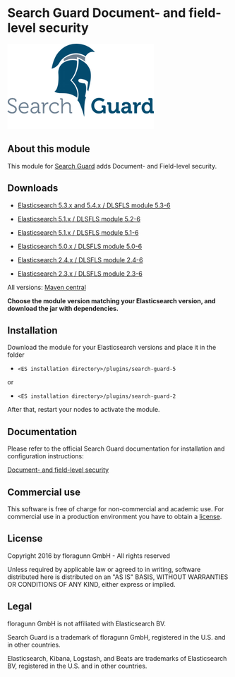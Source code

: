 # Search Guard Document- and field-level security

![Logo](https://raw.githubusercontent.com/floragunncom/sg-assets/master/logo/sg_dlic_small.png) 

## About this module
This module for [Search Guard](https://github.com/floragunncom/search-guard) adds Document- and Field-level security.

## Downloads

* [Elasticsearch 5.3.x and 5.4.x / DLSFLS module 5.3-6](http://search.maven.org/remotecontent?filepath=com/floragunn/dlic-search-guard-module-dlsfls/5.3-6/dlic-search-guard-module-dlsfls-5.3-6-jar-with-dependencies.jar)

* [Elasticsearch 5.1.x / DLSFLS module 5.2-6](http://search.maven.org/remotecontent?filepath=com/floragunn/dlic-search-guard-module-dlsfls/5.2-6/dlic-search-guard-module-dlsfls-5.2-6-jar-with-dependencies.jar)

* [Elasticsearch 5.1.x / DLSFLS module 5.1-6](http://search.maven.org/remotecontent?filepath=com/floragunn/dlic-search-guard-module-dlsfls/5.1-6/dlic-search-guard-module-dlsfls-5.1-6-jar-with-dependencies.jar)

* [Elasticsearch 5.0.x / DLSFLS module 5.0-6](http://search.maven.org/remotecontent?filepath=com/floragunn/dlic-search-guard-module-dlsfls/5.0-6/dlic-search-guard-module-dlsfls-5.0-6-jar-with-dependencies.jar)

* [Elasticsearch 2.4.x / DLSFLS module 2.4-6](http://search.maven.org/remotecontent?filepath=com/floragunn/dlic-search-guard-module-dlsfls/2.4-6/dlic-search-guard-module-dlsfls-2.4-6-jar-with-dependencies.jar)

* [Elasticsearch 2.3.x / DLSFLS module 2.3-6](http://search.maven.org/remotecontent?filepath=com/floragunn/dlic-search-guard-module-dlsfls/2.3-6/dlic-search-guard-module-dlsfls-2.3-6-jar-with-dependencies.jar)

All versions:
[Maven central](http://search.maven.org/#search%7Cgav%7C1%7Cg%3A%22com.floragunn%22%20AND%20a%3A%22dlic-search-guard-module-dlsfls%22)

**Choose the module version matching your Elasticsearch version, and download the jar with dependencies.**

## Installation

Download the module for your Elasticsearch versions and place it in the folder

* `<ES installation directory>/plugins/search-guard-5`

or

* `<ES installation directory>/plugins/search-guard-2`

After that, restart your nodes to activate the module.

## Documentation

Please refer to the official Search Guard documentation for installation and configuration instructions:

[Document- and field-level security](https://github.com/floragunncom/search-guard-docs/blob/master/dlsfls.md)

## Commercial use
This software is free of charge for non-commercial and academic use. For commercial use in a production environment you have to obtain a [license](https://floragunn.com/searchguard/searchguard-license-support/). 

## License
Copyright 2016 by floragunn GmbH - All rights reserved 

Unless required by applicable law or agreed to in writing, software
distributed here is distributed on an "AS IS" BASIS,
WITHOUT WARRANTIES OR CONDITIONS OF ANY KIND, either express or implied.

## Legal
floragunn GmbH is not affiliated with Elasticsearch BV.

Search Guard is a trademark of floragunn GmbH, registered in the U.S. and in other countries.

Elasticsearch, Kibana, Logstash, and Beats are trademarks of Elasticsearch BV, registered in the U.S. and in other countries.
